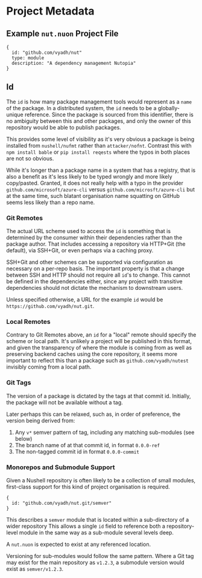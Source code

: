 # Project Metadata

## Example `nut.nuon` Project File

```nushell
{
  id: "github.com/vyadh/nut"
  type: module
  description: "A dependency management Nutopia"
}
```

## Id

The `id` is how many package management tools would represent as a `name` of the package. In a distributed system, the `id` needs to be a globally-unique reference. Since the package is sourced from this identifier, there is no ambiguity between this and other packages, and only the owner of this repository would be able to publish packages.

This provides some level of visibility as it's very obvious a package is being installed from `nushell/nufmt` rather than `attacker/nofnt`. Contrast this with `npm install bable` or `pip install reqests` where the typos in both places are not so obvious.

While it's longer than a package name in a system that has a registry, that is also a benefit as it's less likely to be typed wrongly and more likely copy/pasted. Granted, it does not really help with a typo in the provider `github.com/microsoft/azure-cli` versus `github.com/microsft/azure-cli` but at the same time, such blatant organisation name squatting on GitHub seems less likely than a repo name.


### Git Remotes

The actual URL scheme used to access the `id` is something that is determined by the consumer within their dependencies rather than the package author. That includes accessing a repository via HTTP+Git (the default), via SSH+Git, or even perhaps via a caching proxy.

SSH+Git and other schemes can be supported via configuration as necessary on a per-repo basis. The important property is that a change between SSH and HTTP should not require all `id`'s to change. This cannot be defined in the dependencies either, since any project with transitive dependencies should not dictate the mechanism to downstream users.

Unless specified otherwise, a URL for the example `id` would be `https://github.com/vyadh/nut.git`.


### Local Remotes

Contrary to Git Remotes above, an `id` for a "local" remote should specify the scheme or local path. It's unlikely a project will be published in this format, and given the transparency of where the module is coming from as well as preserving backend caches using the core repository, it seems more important to reflect this than a package such as `github.com/vyadh/nutest` invisibly coming from a local path.


### Git Tags

The version of a package is dictated by the tags at that commit id. Initially, the package will not be available without a tag.

Later perhaps this can be relaxed, such as, in order of preference, the version being derived from:

1. Any `v*` semver pattern of tag, including any matching sub-modules (see below)
2. The branch name of at that commit id, in format `0.0.0-ref`
3. The non-tagged commit id in format `0.0.0-commit`


### Monorepos and Submodule Support

Given a Nushell repository is often likely to be a collection of small modules, first-class support for this kind of project organisation is required.

```nushell
{
  id: "github.com/vyadh/nut.git/semver"
}
```

This describes a `semver` module that is located within a sub-directory of a wider repository This allows a single `id` field to reference both a repository-level module in the same way as a sub-module several levels deep.

A `nut.nuon` is expected to exist at any referenced location.

Versioning for sub-modules would follow the same pattern. Where a Git tag may exist for the main repository as `v1.2.3`, a submodule version would exist as `semver/v1.2.3`.
